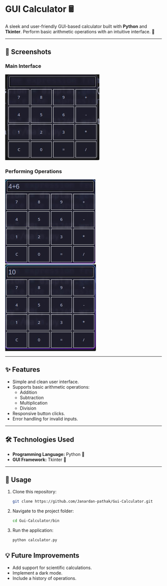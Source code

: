 # GUI Calculator 🖩

A sleek and user-friendly GUI-based calculator built with **Python** and **Tkinter**. Perform basic arithmetic operations with an intuitive interface. 🚀

---

## 📸 Screenshots

### Main Interface

![Calculator Screenshot](./Images/1.png)

### Performing Operations

![Calculator in Action](./Images/2.png)
![Calculator in Action](./Images/3.png)

---

## ✨ Features

- Simple and clean user interface.
- Supports basic arithmetic operations:
  - Addition
  - Subtraction
  - Multiplication
  - Division
- Responsive button clicks.
- Error handling for invalid inputs.

---

## 🛠️ Technologies Used

- **Programming Language:** Python 🐍
- **GUI Framework:** Tkinter 🎨

---

## 🚀 Usage

1. Clone this repository:

   ```bash
   git clone https://github.com/Janardan-pathak/Gui-Calculator.git

   ```

2. Navigate to the project folder:

   ```bash
   cd Gui-Calculator/bin

   ```

3. Run the application:

   ```bash
   python calculator.py

   ```

## 💡 Future Improvements

- Add support for scientific calculations.
- Implement a dark mode.
- Include a history of operations.
